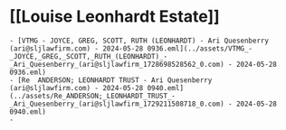 # [[Louise Leonhardt Estate]]
	- [VTMG - JOYCE, GREG, SCOTT, RUTH (LEONHARDT) - Ari Quesenberry (ari@sljlawfirm.com) - 2024-05-28 0936.eml](../assets/VTMG_-_JOYCE,_GREG,_SCOTT,_RUTH_(LEONHARDT)_-_Ari_Quesenberry_(ari@sljlawfirm_1728698528562_0.com) - 2024-05-28 0936.eml)
	- [Re  ANDERSON; LEONHARDT TRUST - Ari Quesenberry (ari@sljlawfirm.com) - 2024-05-28 0940.eml](../assets/Re_ANDERSON;_LEONHARDT_TRUST_-_Ari_Quesenberry_(ari@sljlawfirm_1729211508718_0.com) - 2024-05-28 0940.eml)
	-